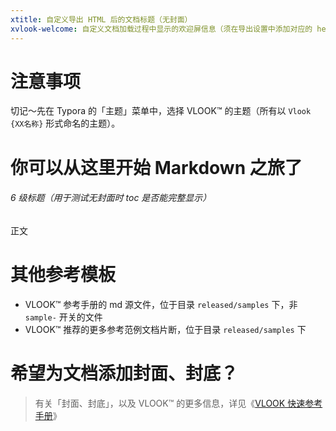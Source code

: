 ```yaml
---
xtitle: 自定义导出 HTML 后的文档标题（无封面）
xvlook-welcome: 自定义文档加载过程中显示的欢迎屏信息（须在导出设置中添加对应的 head 信息，详见 VLOOK™ 快速参考手册）
---
```


# 注意事项

切记～先在 Typora 的「主题」菜单中，选择 VLOOK™ 的主题（所有以 `Vlook {XX名称}` 形式命名的主题）。

# 你可以从这里开始 Markdown 之旅了

###### 6 级标题（用于测试无封面时 toc 是否能完整显示）

正文

# 其他参考模板

- VLOOK™ 参考手册的 md 源文件，位于目录 `released/samples` 下，非 `sample-` 开关的文件
- VLOOK™ 推荐的更多参考范例文档片断，位于目录 `released/samples` 下

# 希望为文档添加封面、封底？

>  有关「封面、封底」，以及 VLOOK™ 的更多信息，详见《[VLOOK 快速参考手册](https://madmaxchow.github.io/VLOOK/guide.html#封面、封底)》
